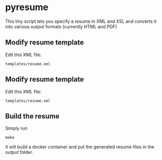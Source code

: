 pyresume
==========

This tiny script lets you specify a resume in XML and XSL and converts it into various output formats (currently HTML and PDF)

Modify resume template
---------------------

Edit this XML file:

    templates/resume.xml


Modify resume template
---------------------

Edit this XML file:

    templates/resume.xml


Build the resume
----------------

Simply run

	make

It will build a docker container and put the generated resume files in the output folder.